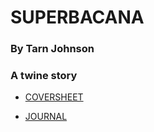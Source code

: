 # SUPERBACANA
### By Tarn Johnson
### A twine story

- [COVERSHEET](COVERSHEET)

- [JOURNAL](JOURNAL)
